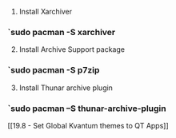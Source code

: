 1. Install Xarchiver

### `sudo pacman -S xarchiver

2. Install Archive Support package

### `sudo pacman -S p7zip

3. Install Thunar archive plugin

### `sudo pacman –S thunar-archive-plugin

[[19.8  - Set Global Kvantum themes to QT Apps]]


